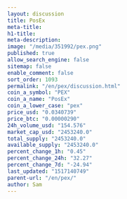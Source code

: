 ```yaml
---
layout: discussion
title: PosEx
meta-title: 
h1-title: 
meta-description: 
image: "/media/351992/pex.png"
published: true
allow_search_engine: false
sitemap: false
enable_comment: false
sort_order: 1093
permalink: "/en/pex/discussion.html"
coin_a_symbol: "PEX"
coin_a_name: "PosEx"
coin_a_lower_case: "pex"
price_usd: "0.0340739"
price_btc: "0.00000290"
24h_volume_usd: "154.576"
market_cap_usd: "2453240.0"
total_supply: "2453240.0"
available_supply: "2453240.0"
percent_change_1h: "0.45"
percent_change_24h: "32.27"
percent_change_7d: "-24.94"
last_updated: "1517140749"
parent-url: "/en/pex/"
author: Sam
---
```


